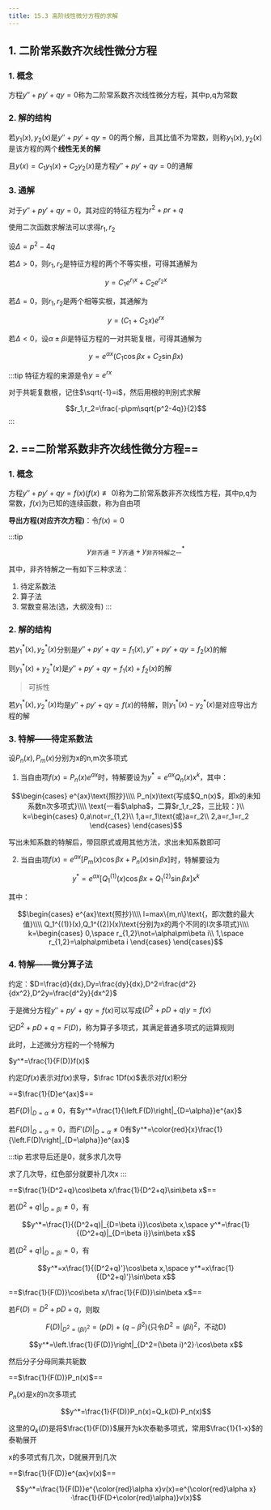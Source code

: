 ```yaml
---
title: 15.3 高阶线性微分方程的求解
---
```


## 1. 二阶常系数齐次线性微分方程

### 1. 概念

方程$y''+py'+qy=0$称为二阶常系数齐次线性微分方程，其中p,q为常数

### 2. 解的结构

若$y_1(x),y_2(x)$是$y''+py'+qy=0$的两个解，且其比值不为常数，则称$y_1(x),y_2(x)$是该方程的两个**线性无关的解**

且$y(x)=C_1y_1(x)+C_2y_2(x)$是方程$y''+py'+qy=0$的通解

### 3. 通解

对于$y''+py'+qy=0$，其对应的特征方程为$r^2+pr+q$

使用二次函数求解法可以求得$r_1,r_2$

设$\Delta=p^2-4q$

若$\Delta>0$，则$r_1,r_2$是特征方程的两个不等实根，可得其通解为

$$y=C_1e^{r_1x}+C_2e^{r_2x}$$

若$\Delta=0$，则$r_1,r_2$是两个相等实根，其通解为

$$y=(C_1+C_2x)e^{rx}$$

若$\Delta<0$，设$\alpha\pm\beta i$是特征方程的一对共轭复根，可得其通解为

$$y=e^{\alpha x}(C_1\cos\beta x+C_2\sin\beta x)$$

:::tip
特征方程的来源是令$y=e^{rx}$

对于共轭复数根，记住$\sqrt{-1}=i$，然后用根的判别式求解

$$r_1,r_2=\frac{-p\pm\sqrt{p^2-4q}}{2}$$
:::

## 2. ==二阶常系数非齐次线性微分方程==

### 1. 概念

方程$y''+py'+qy=f(x)(f(x)\not\equiv 0)$称为二阶常系数非齐次线性方程，其中p,q为常数，$f(x)$为已知的连续函数，称为自由项

**导出方程(对应齐次方程)**：令$f(x)=0$

:::tip
$$y_{\text{非齐通}}=y_{\text{齐通}}+y^*_{\text{非齐特解之一}}$$

其中，非齐特解之一有如下三种求法：

1. 待定系数法
2. 算子法
3. 常数变易法(选，大纲没有)
:::

### 2. 解的结构



若$y_1^*(x),y_2^*(x)$分别是$y''+py'+qy=f_1(x),y''+py'+qy=f_2(x)$的解

则$y_1^*(x)+y_2^*(x)$是$y''+py'+qy=f_1(x)+f_2(x)$的解

>可拆性

若$y_1^*(x),y_2^*(x)$均是$y''+py'+qy=f(x)$的特解，则$y_1^*(x)-y_2^*(x)$是对应导出方程的解

### 3. 特解——待定系数法

设$P_n(x),P_m(x)$分别为x的n,m次多项式

1. 当自由项$f(x)=P_n(x)e^{ax}$时，特解要设为$y^*=e^{ax}Q_n(x)x^k$，其中：

$$\begin{cases}
    e^{ax}\text{照抄}\\\\
    P_n(x)\text{写成$Q_n(x)$，即x的未知系数n次多项式}\\\\
    \text{一看$\alpha$，二算$r_1,r_2$，三比较：}\\
    k=\begin{cases}
        0,a\not=r_{1,2}\\
        1,a=r_1\text{或}a=r_2\\
        2,a=r_1=r_2
    \end{cases}
\end{cases}$$

写出未知系数的特解后，带回原式或用其他方法，求出未知系数即可

2. 当自由项$f(x)=e^{ax}[P_m(x)\cos\beta x+P_n(x)\sin\beta x]$时，特解要设为

$$y^*=e^{ax}[Q_1^{(1)}(x)\cos\beta x+Q_1^{(2)}\sin\beta x]x^k$$

其中：

$$\begin{cases}
    e^{ax}\text{照抄}\\\\
    l=max\{m,n\}\text{，即次数的最大值}\\\\
    Q_1^{(1)}(x),Q_1^{(2)}(x)\text{分别为x的两个不同的l次多项式}\\\\
    k=\begin{cases}
        0,\space r_{1,2}\not=\alpha\pm\beta i\\
        1,\space r_{1,2}=\alpha\pm\beta i
    \end{cases}
\end{cases}$$

### 4. 特解——微分算子法

约定：$D=\frac{d}{dx},Dy=\frac{dy}{dx},D^2=\frac{d^2}{dx^2},D^2y=\frac{d^2y}{dx^2}$

于是微分方程$y''+py'+qy=f(x)$可以写成$(D^2+pD+q)y=f(x)$

记$D^2+pD+q=F(D)$，称为算子多项式，其满足普通多项式的运算规则

此时，上述微分方程的一个特解为

$y^*=\frac{1}{F(D)}f(x)$

约定$Df(x)$表示对$f(x)$求导，$\frac 1Df(x)$表示对$f(x)$积分

==$\frac{1}{D}e^{ax}$==

若$F(D)|_{D=\alpha}\not=0$，有$y^*=\frac{1}{\left.F(D)\right|_{D=\alpha}}e^{ax}$

若$F(D)|_{D=\alpha}=0$，而$F'(D)|_{D=\alpha}\not=0$有$y^*=\color{red}{x}\frac{1}{\left.F(D)\right|_{D=\alpha}}e^{ax}$

:::tip
若求导后还是0，就多求几次导

求了几次导，红色部分就要补几次x
:::

==$\frac{1}{D^2+q}\cos\beta x/\frac{1}{D^2+q}\sin\beta x$==

若$(D^2+q)|_{D=\beta i}\not=0$，有

$$y^*=\frac{1}{(D^2+q)|_{D=\beta i}}\cos\beta x,\space y^*=\frac{1}{(D^2+q)|_{D=\beta i}}\sin\beta x$$

若$(D^2+q)|_{D=\beta i}=0$，有

$$y^*=x\frac{1}{(D^2+q)'}\cos\beta x,\space y^*=x\frac{1}{(D^2+q)'}\sin\beta x$$


==$\frac{1}{F(D)}\cos\beta x/\frac{1}{F(D)}\sin\beta x$==

若$F(D)=D^2+pD+q$，则取

$$F(D)|_{D^2=(\beta i)^2}=(pD)+(q-\beta^2) \text{(只令$D^2=(\beta i)^2$，不动D)}$$

$$y^*=\left.\frac{1}{F(D)}\right|_{D^2=(\beta i)^2}·\cos\beta x$$

然后分子分母同乘共轭数

==$\frac{1}{F(D)}P_n(x)$==

$P_n(x)$是x的n次多项式

$$y^*=\frac{1}{F(D)}P_n(x)=Q_k(D)·P_n(x)$$

这里的$Q_k(D)$是将$\frac{1}{F(D)}$展开为k次泰勒多项式，常用$\frac{1}{1-x}$的泰勒展开

x的多项式有几次，D就展开到几次

==$\frac{1}{F(D)}e^{ax}v(x)$==

$$y^*=\frac{1}{F(D)}e^{\color{red}\alpha x}v(x)=e^{\color{red}\alpha x}·\frac{1}{F(D+\color{red}\alpha)}v(x)$$


















